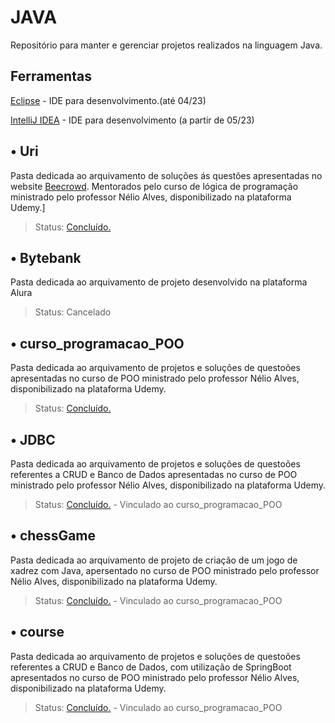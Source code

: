 # JAVA

Repositório para manter e gerenciar projetos realizados na linguagem Java.

## Ferramentas

[Eclipse](https://www.eclipse.org/downloads/) - IDE para desenvolvimento.(até 04/23)

[IntelliJ IDEA](https://www.jetbrains.com/pt-br/idea/download/#section=windows) - IDE para desenvolvimento (a partir de 05/23)

## • Uri

Pasta dedicada ao arquivamento de soluções ás questões apresentadas no website [Beecrowd](https://www.beecrowd.com.br/judge/pt). Mentorados pelo curso de lógica de programação ministrado pelo professor Nélio Alves, disponibilizado na plataforma Udemy.]

> Status: [Concluído.](https://www.udemy.com/certificate/UC-a7d0b78d-a0a6-49df-98ae-1a018a74062f/)

## • Bytebank

Pasta dedicada ao arquivamento de projeto desenvolvido na plataforma Alura

> Status: Cancelado

## • curso_programacao_POO

Pasta dedicada ao arquivamento de projetos e soluções de questoões apresentadas no curso de POO ministrado pelo professor Nélio Alves, disponibilizado na plataforma Udemy.

> Status: [Concluído.](https://www.udemy.com/certificate/UC-d948107e-e900-4fa8-a716-9c65dd546159/)

## • JDBC

Pasta dedicada ao arquivamento de projetos e soluções de questoões referentes a CRUD e Banco de Dados apresentadas no curso de POO ministrado pelo professor Nélio Alves, disponibilizado na plataforma Udemy.

> Status: [Concluído.](https://github.com/pivonogueira/JAVA/tree/main/JDBC) - Vinculado ao curso_programacao_POO

## • chessGame

Pasta dedicada ao arquivamento de projeto de criação de um jogo de xadrez com Java, apersentado no curso de POO ministrado pelo professor Nélio Alves, disponibilizado na plataforma Udemy.

> Status: [Concluído.](https://github.com/pivonogueira/JAVA/tree/main/chessGame) - Vinculado ao curso_programacao_POO

## • course

Pasta dedicada ao arquivamento de projetos e soluções de questoões referentes a CRUD e Banco de Dados, com utilização de SpringBoot apresentados no curso de POO ministrado pelo professor Nélio Alves, disponibilizado na plataforma Udemy.

> Status: [Concluído.](https://github.com/pivonogueira/JAVA/tree/main/course) - Vinculado ao curso_programacao_POO
